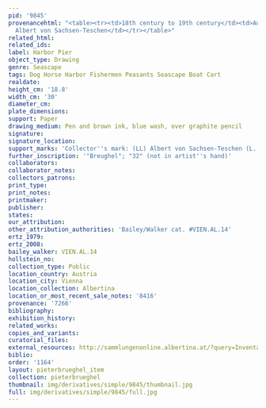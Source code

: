 ```yaml
---
pid: '9845'
provenancehtml: "<table><tr><td>18th century to 19th century</td><td>Austria Vienna</td><td>Herzog
  Albert von Sachsen-Teschen</td></tr></table>"
related_html:
related_ids:
label: Harbor Pier
object_type: Drawing
genre: Seascape
tags: Dog Horse Harbor Fishermen Peasants Seascape Boat Cart
realdate:
height_cm: '18.8'
width_cm: '30'
diameter_cm:
plate_dimensions:
support: Paper
drawing_medium: Pen and brown ink, blue wash, over graphite pencil
signature:
signature_location:
support_marks: 'Collector''s mark: (LL) Albert von Sachsen-Teschen (L. 174)'
further_inscription: '"Breughel"; "32" (not in artist''s hand)'
collaborators:
collaborator_notes:
collectors_patrons:
print_type:
print_notes:
printmaker:
publisher:
states:
our_attribution:
other_attribution_authorities: 'Bailey/Walker cat. #VIEN.AL.14'
ertz_1979:
ertz_2008:
bailey_walker: VIEN.AL.14
hollstein_no:
collection_type: Public
location_country: Austria
location_city: Vienna
location_collection: Albertina
location_or_most_recent_sale_notes: '8416'
provenance: '7266'
bibliography:
exhibition_history:
related_works:
copies_and_variants:
curatorial_files:
external_resources: http://sammlungenonline.albertina.at/?query=Inventarnummer%3D%5B8416%5D&showtype=record
biblio:
order: '1164'
layout: pieterbrueghel_item
collection: pieterbrueghel
thumbnail: img/derivatives/simple/9845/thumbnail.jpg
full: img/derivatives/simple/9845/full.jpg
---
```

